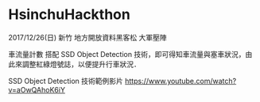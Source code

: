 # HsinchuHackthon
2017/12/26(日) 新竹 地方開放資料黑客松 大軍壓陣

車流量計數 搭配 SSD Object Detection 技術，即可得知車流量與塞車狀況，由此來調整紅綠燈號誌，以便提升行車狀況．

SSD Object Detection 技術範例影片
https://www.youtube.com/watch?v=aOwQAhoK6iY
